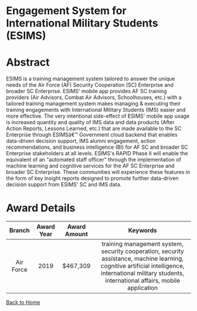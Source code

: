 
Engagement System for International Military Students (ESIMS)
=============================================================

# Abstract


ESIMS is a training management system tailored to answer the unique needs of the Air Force (AF) Security Cooperation (SC) Enterprise and broader SC Enterprise. ESIMS' mobile app provides AF SC training providers (Air Advisors, Combat Air Advisors, Schoolhouses, etc.) with a tailored training management system makes managing & executing their training engagements with International Military Students (IMS) easier and more effective. The very intentional side-effect of ESIMS' mobile app usage is increased quantity and quality of IMS data and data products (After Action Reports, Lessons Learned, etc.) that are made available to the SC Enterprise through ESIMSâ€™ Government cloud backend that enables data-driven decision support, IMS alumni engagement, action recommendations, and business intelligence (BI) for AF SC and broader SC Enterprise stakeholders at all levels. ESIMS's RAPID Phase II will enable the equivalent of an "automated staff officer" through the implementation of machine learning and cognitive services for the AF SC Enterprise and broader SC Enterprise. These communities will experience these features in the form of key insight reports designed to promote further data-driven decision support from ESIMS' SC and IMS data.  

# Award Details

|Branch|Award Year|Award Amount|Keywords|
| :---: | :---: | :---: | :---: |
|Air Force|2019|$467,309|training management system, security cooperation, security assistance, machine learning, cognitive artificial intelligence, international military students, international affairs, mobile application|
  
  


[Back to Home](https://github.com/chrischow/dod_sbir_awards/DJ/#1489)